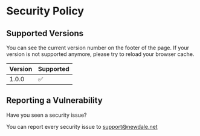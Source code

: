 # Security Policy

## Supported Versions

You can see the current version number on the footer of the page. If your version is not supported anymore, please try to reload your browser cache.

| Version | Supported          |
| ------- | ------------------ |
| 1.0.0   | :white_check_mark: |

## Reporting a Vulnerability

Have you seen a security issue?

You can report every security issue to <a href="mailto:support@newdale.net?subject=Security%20Issue%20on%20Develoopers&body=Hello%2C%20I%20have%20seen%20a%20security%20issue%20on%20Develoopers%3A%0A%0A%3CDELETE%20THIS%20AND%20DESCRIBE%20ISSUE%20HERE%3E">support@newdale.net</a>
